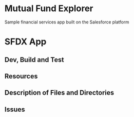 # Mutual Fund Explorer

Sample financial services app built on the Salesforce platform

# SFDX  App

## Dev, Build and Test


## Resources


## Description of Files and Directories


## Issues


